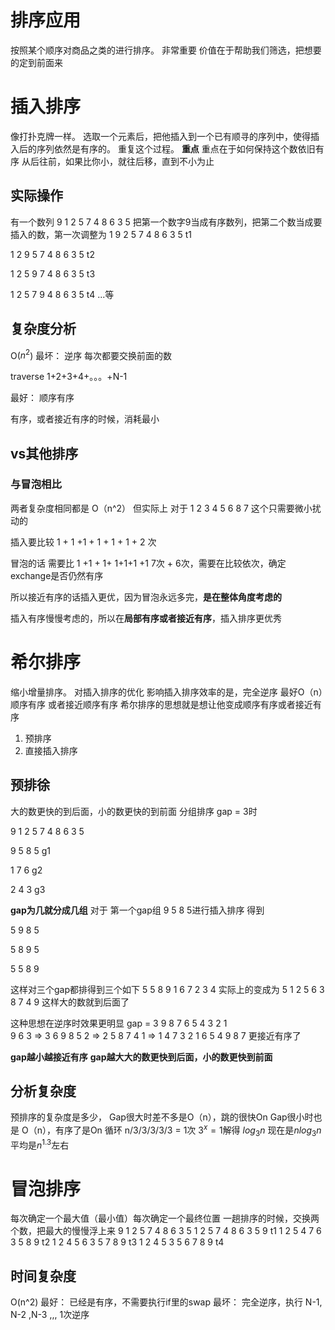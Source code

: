 # 排序应用

按照某个顺序对商品之类的进行排序。
非常重要
价值在于帮助我们筛选，把想要的定到前面来
# 插入排序
像打扑克牌一样。
选取一个元素后，把他插入到一个已有顺寻的序列中，使得插入后的序列依然是有序的。
重复这个过程。
**重点** 重点在于如何保持这个数依旧有序
从后往前，如果比你小，就往后移，直到不小为止

## 实际操作
有一个数列
9 1 2 5 7 4 8 6 3 5
把第一个数字9当成有序数列，把第二个数当成要插入的数，第一次调整为
1 9 2 5 7 4 8 6 3 5 t1

1 2 9 5 7 4 8 6 3 5 t2

1 2 5 9 7 4 8 6 3 5 t3

1 2 5 7 9 4 8 6 3 5 t4
...等

## 复杂度分析
O($n^2$)
最坏： 逆序 每次都要交换前面的数

traverse 1+2+3+4+。。。+N-1

最好： 顺序有序

有序，或者接近有序的时候，消耗最小

## vs其他排序
### 与冒泡相比
两者复杂度相同都是 O（n^2）
但实际上
对于 1 2 3 4 5 6 8 7 这个只需要微小扰动的

插入要比较 1 + 1 +1 + 1 + 1 + 1 + 2 次

冒泡的话 需要比 1 +1 + 1+ 1+1+1 +1 7次 + 6次，需要在比较依次，确定exchange是否仍然有序

所以接近有序的话插入更优，因为冒泡永远多完，**是在整体角度考虑的**

插入有序慢慢考虑的，所以在**局部有序或者接近有序**，插入排序更优秀  

# 希尔排序
缩小增量排序。
对插入排序的优化
影响插入排序效率的是，完全逆序
最好O（n）顺序有序  或者接近顺序有序
希尔排序的思想就是想让他变成顺序有序或者接近有序
1. 预排序
2. 直接插入排序
## 预排徐
大的数更快的到后面，小的数更快的到前面
分组排序
gap = 3时

9 1 2 5 7 4 8 6 3 5

9 5 8 5 g1

1 7 6 g2

2 4 3 g3
 

**gap为几就分成几组**
对于 第一个gap组  9 5 8 5进行插入排序 得到 

5 9 8 5 

5 8 9 5

5 5 8 9 

这样对三个gap都排得到三个如下
5 5 8 9
1 6 7
2 3 4 
实际上的变成为
5 1 2 5 6 3 8 7 4 9 这样大的数就到后面了

这种思想在逆序时效果更明显 gap = 3
9 8 7 6 5 4 3 2 1  
9 6 3  => 3 6 9
8 5 2  => 2 5 8
7 4 1  => 1 4 7
3 2 1 6 5 4 9 8 7 更接近有序了

**gap越小越接近有序**
**gap越大大的数更快到后面，小的数更快到前面**
## 分析复杂度
预排序的复杂度是多少，
Gap很大时差不多是O（n），跳的很快On
Gap很小时也是 O（n），有序了是On
循环 n/3/3/3/3/3 = 1次
$3^x = 1$解得 $log_3{n}$
现在是$nlog_3{n}$
平均是$n^{1.3}$左右

# 冒泡排序
每次确定一个最大值（最小值）每次确定一个最终位置
一趟排序的时候，交换两个数，把最大的慢慢浮上来
9 1 2 5 7 4 8 6 3 5 
1 2 5 7 4 8 6 3 5 9 t1 
1 2 5 4 7 6 3 5 8 9 t2
1 2 4 5 6 3 5 7 8 9 t3
1 2 4 5 3 5 6 7 8 9 t4

## 时间复杂度
O(n^2) 
最好： 已经是有序，不需要执行if里的swap
最坏： 完全逆序，执行 N-1, N-2 ,N-3 ,,, 1次逆序